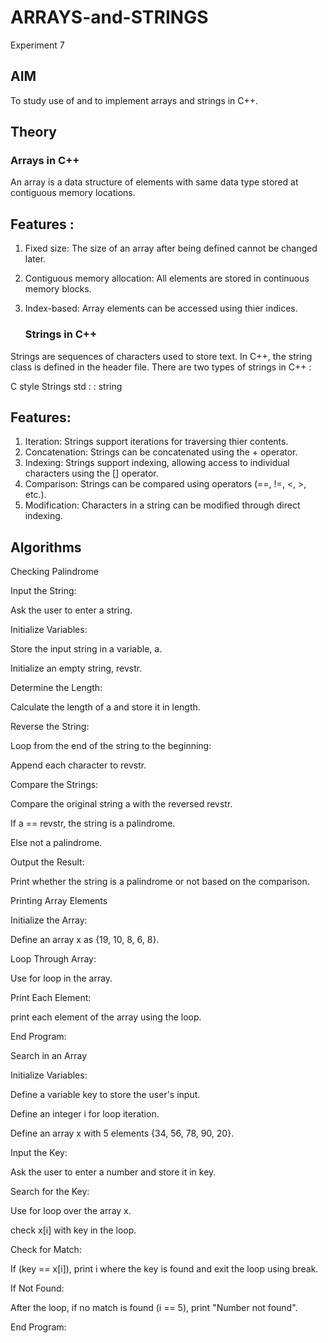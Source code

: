 # ARRAYS-and-STRINGS
Experiment 7

## AIM
To study use of and to implement arrays and strings in C++.

## Theory
### Arrays in C++
An array is a data structure of elements with same data type stored at contiguous memory locations.

## Features :
1. Fixed size: The size of an array after being defined cannot be changed later.
2. Contiguous memory allocation: All elements are stored in continuous memory blocks.
3. Index-based: Array elements can be accessed using thier indices.

   ### Strings in C++
Strings are sequences of characters used to store text. In C++, the string class is defined in the <string> header file. There are two types of strings in C++ :

C style Strings
std : : string

## Features:

1. Iteration: Strings support iterations for traversing thier contents.
2. Concatenation: Strings can be concatenated using the + operator.
3. Indexing: Strings support indexing, allowing access to individual characters using the [] operator.
4. Comparison: Strings can be compared using operators (==, !=, <, >, etc.).
5. Modification: Characters in a string can be modified through direct indexing.

## Algorithms

Checking Palindrome

Input the String:

Ask the user to enter a string.

Initialize Variables:

Store the input string in a variable, a.

Initialize an empty string, revstr.

Determine the Length:

Calculate the length of a and store it in length.

Reverse the String:

Loop from the end of the string to the beginning:

Append each character to revstr.

Compare the Strings:

Compare the original string a with the reversed revstr.

If a == revstr, the string is a palindrome.

Else not a palindrome.

Output the Result:

Print whether the string is a palindrome or not based on the comparison.

Printing Array Elements

Initialize the Array:

Define an array x as {19, 10, 8, 6, 8}.

Loop Through Array:

Use for loop in the array.

Print Each Element:

print each element of the array using the loop.

End Program:

Search in an Array

Initialize Variables:

Define a variable key to store the user's input.

Define an integer i for loop iteration.

Define an array x with 5 elements {34, 56, 78, 90, 20}.

Input the Key:

Ask the user to enter a number and store it in key.

Search for the Key:

Use for loop over the array x.

check x[i] with key in the loop.

Check for Match:

If (key == x[i]), print i where the key is found and exit the loop using break.

If Not Found:

After the loop, if no match is found (i == 5), print "Number not found".

End Program:   
